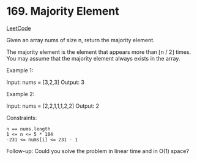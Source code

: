 # 169. Majority Element

[LeetCode](https://leetcode.com/problems/majority-element/)

Given an array nums of size n, return the majority element.

The majority element is the element that appears more than ⌊n / 2⌋ times. You may assume that the majority element always exists in the array.



Example 1:

Input: nums = [3,2,3]
Output: 3

Example 2:

Input: nums = [2,2,1,1,1,2,2]
Output: 2



Constraints:

    n == nums.length
    1 <= n <= 5 * 104
    -231 <= nums[i] <= 231 - 1


Follow-up: Could you solve the problem in linear time and in O(1) space?
